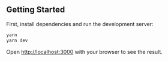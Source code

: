 ## Getting Started

First, install dependencies and run the development server:

```bash
yarn
yarn dev
```

Open [http://localhost:3000](http://localhost:3000) with your browser to see the result.
